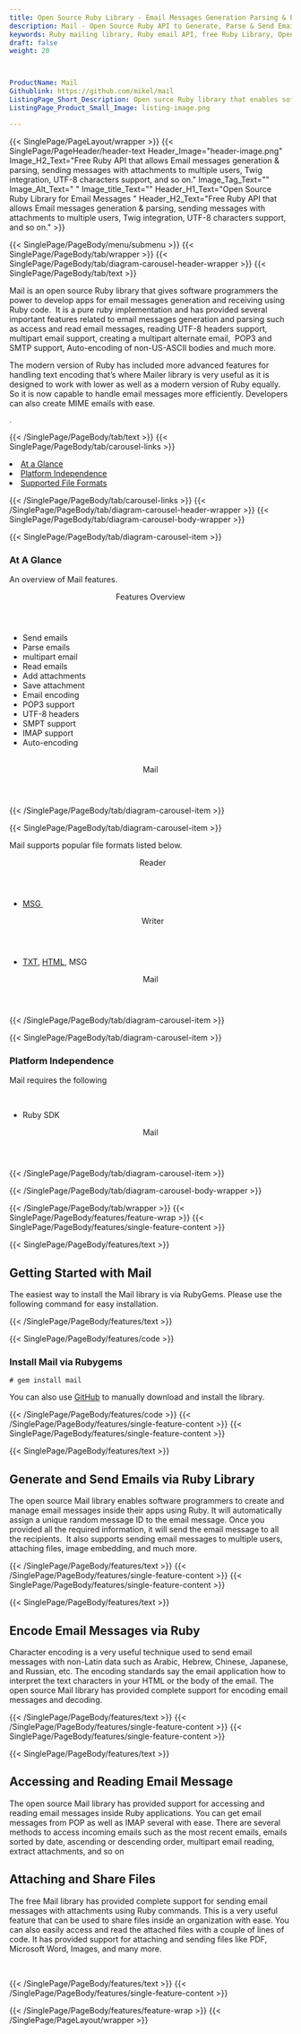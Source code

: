 ```yaml
---
title: Open Source Ruby Library - Email Messages Generation Parsing & Encoding
description: Mail - Open Source Ruby API to Generate, Parse & Send Email messages with attachments to multiple users, encode email messages, POP3 and SMTP support & so on.
keywords: Ruby mailing library, Ruby email API, free Ruby Library, Open Source email Library, Ruby  MSG  programming, Ruby Outlook MSG, Add Attachments to Email,  create  MSG email, Extract email messages, Ruby outlook, encode email messages, POP3 support, SMTP support, Parse Email messages, send attachments to multiple users, encode email messages
draft: false
weight: 20



ProductName: Mail
Githublink: https://github.com/mikel/mail
ListingPage_Short_Description: Open surce Ruby library that enables software developers to generate and parse email messages inside their own apps.
ListingPage_Product_Small_Image: listing-image.png 

---
```


{{< SinglePage/PageLayout/wrapper >}}
{{< SinglePage/PageHeader/header-text
Header_Image="header-image.png"
Image_H2_Text="Free Ruby API that allows Email messages generation & parsing, sending messages with attachments to multiple users, Twig integration, UTF-8 characters support, and so on."
Image_Tag_Text=""
Image_Alt_Text=" "
Image_title_Text=""
Header_H1_Text="Open Source Ruby Library for Email Messages "
Header_H2_Text="Free Ruby API that allows Email messages generation & parsing, sending messages with attachments to multiple users, Twig integration, UTF-8 characters support, and so on." >}}

{{< SinglePage/PageBody/menu/submenu >}}
{{< SinglePage/PageBody/tab/wrapper >}}
{{< SinglePage/PageBody/tab/diagram-carousel-header-wrapper >}}
{{< SinglePage/PageBody/tab/text >}}



<p>Mail is an open source Ruby library that gives software programmers the power to develop apps for email messages generation and receiving using Ruby code.  It is a pure ruby implementation and has provided several important features related to email messages generation and parsing such as access and read email messages, reading UTF-8 headers support, multipart email support, creating a multipart alternate email,  POP3 and SMTP support, Auto-encoding of non-US-ASCII bodies and much more.</p>
<p>The modern version of Ruby has included more advanced features for handling text encoding that’s where Mailer library is very useful as it is designed to work with lower as well as a modern version of Ruby equally.  So it is now capable to handle email messages more efficiently. Developers can also create MIME emails with ease.</p>
<p><span style="font-size: 12.16px;">. </span></p>

{{< /SinglePage/PageBody/tab/text >}}
{{< SinglePage/PageBody/tab/carousel-links >}}

<li data-target="#diagramcarousel" data-slide-to="0"><a href="#">At a Glance</a></li>
<li data-target="#diagramcarousel" data-slide-to="2"><a href="#">Platform Independence</a></li>
<li data-target="#diagramcarousel" data-slide-to="1"><a class="activetab" href="#">Supported File Formats</a></li>


{{< /SinglePage/PageBody/tab/carousel-links >}}
{{< /SinglePage/PageBody/tab/diagram-carousel-header-wrapper >}}
{{< SinglePage/PageBody/tab/diagram-carousel-body-wrapper >}}

{{< SinglePage/PageBody/tab/diagram-carousel-item >}}
<h3>At A Glance</h3>
<p>An overview of Mail features.</p>
<div class="diagram1 d1-poi">
<div class="d1-row">
<div class="d1-col d1-right"><header>Features Overview</header>
<ul>
<li>Send emails</li>
<li>Parse emails </li>
<li>multipart email</li>
<li>Read emails</li>
<li>Add attachments</li>
<li>Save attachment</li>
<li>Email encoding</li>
<li>POP3 support</li>
<li>UTF-8 headers</li>
<li>SMPT support</li>
<li>IMAP support</li>
<li>Auto-encoding</li>
</ul>
</div>
<!--/left -->
<div class="d1-col d1-right"> </div>
</div>
<div class="d1-logo" style="border: none;"><header>Mail</header><footer><small></small></footer></div>
<!--/logo--></div>
<!--/diagram1-->
{{< /SinglePage/PageBody/tab/diagram-carousel-item >}}

{{< SinglePage/PageBody/tab/diagram-carousel-item >}}
<p>Mail supports popular file formats listed below.</p>
<div class="diagram1 d2  d1-poi">
<div class="d1-row">
<div class="d1-col d1-left"><header><i class="fa fa-arrows-v "> </i> Reader</header>
<ul>
<li><a href="https://docs.fileformat.com/email/msg/">MSG </a></li>
</ul>
</div>
<!--/left-->
<div class="d1-col d1-right"><header><i class="fa  fa-long-arrow-down"> </i> Writer</header>
<ul>
<li><a href="https://docs.fileformat.com/word-processing/txt/">TXT</a>, <a href="https://docs.fileformat.com/web/html/">HTML</a>, MSG</li>
</ul>
</div>
<!--/right--></div>
<!--/row-->
<div class="d1-logo" style="border: none;"><header>Mail</header><footer><small></small></footer></div>
<!--/logo--></div>
<!--/diagram2-->
{{< /SinglePage/PageBody/tab/diagram-carousel-item >}}

{{< SinglePage/PageBody/tab/diagram-carousel-item >}}
<h3>Platform Independence</h3>
<p>Mail requires the following</p>
<div class="diagram1 d1-poi">
<div class="d1-row">
<div class="d1-col d1-left"> </div>
<div class="d1-col d1-right">
<ul>
<li>Ruby SDK</li>
</ul>
</div>
</div>
<!--/row-->
<div class="d1-logo" style="border: none;"><header>Mail</header><footer><small></small></footer></div>
<!--/logo--></div>
<!--/diagram2 -->
{{< /SinglePage/PageBody/tab/diagram-carousel-item >}}

{{< /SinglePage/PageBody/tab/diagram-carousel-body-wrapper >}}

{{< /SinglePage/PageBody/tab/wrapper >}}
{{< SinglePage/PageBody/features/feature-wrap >}}
{{< SinglePage/PageBody/features/single-feature-content >}}

{{< SinglePage/PageBody/features/text >}}
<h2 class="h2title">Getting Started with Mail</h2>
<p>The easiest way to install the Mail library is via RubyGems. Please use the following command for easy installation.</p>
{{< /SinglePage/PageBody/features/text >}}

{{< SinglePage/PageBody/features/code >}}
<h3>Install Mail via Rubygems</h3>
<pre><code class="html"># gem install mail</code></pre>

<p>You can also use <a href="https://github.com/mikel/mail/archive/master.zip">GitHub</a> to manually download and install the library. </p>

{{< /SinglePage/PageBody/features/code >}}
{{< /SinglePage/PageBody/features/single-feature-content >}}
{{< SinglePage/PageBody/features/single-feature-content >}}

{{< SinglePage/PageBody/features/text >}}
<h2 class="h2title">Generate and Send Emails via Ruby Library</h2>
<p>The open source Mail library enables software programmers to create and manage email messages inside their apps using Ruby. It will automatically assign a unique random message ID to the email message. Once you provided all the required information, it will send the email message to all the recipients.  It also supports sending email messages to multiple users, attaching files, image embedding, and much more.</p>

{{< /SinglePage/PageBody/features/text >}}
{{< /SinglePage/PageBody/features/single-feature-content >}}
{{< SinglePage/PageBody/features/single-feature-content >}}

{{< SinglePage/PageBody/features/text >}}
<h2 class="h2title">Encode Email Messages via Ruby</h2>
<p>Character encoding is a very useful technique used to send email messages with non-Latin data such as Arabic, Hebrew, Chinese, Japanese, and Russian, etc. The encoding standards say the email application how to interpret the text characters in your HTML or the body of the email. The open source Mail library has provided complete support for encoding email messages and decoding.</p>

{{< /SinglePage/PageBody/features/text >}}
{{< /SinglePage/PageBody/features/single-feature-content >}}
{{< SinglePage/PageBody/features/single-feature-content >}}

{{< SinglePage/PageBody/features/text >}}
<h2 class="h2title">Accessing and Reading Email Message</h2>
<p>The open source Mail library has provided support for accessing and reading email messages inside Ruby applications. You can get email messages from POP as well as IMAP several with ease. There are several methods to access incoming emails such as the most recent emails, emails sorted by date, ascending or descending order, multipart email reading, extract attachments, and so on</p>
<h2 class="h2title">Attaching and Share Files</h2>
<p>The free Mail library has provided complete support for sending email messages with attachments using Ruby commands. This is a very useful feature that can be used to share files inside an organization with ease. You can also easily access and read the attached files with a couple of lines of code. It has provided support for attaching and sending files like PDF, Microsoft Word, Images, and many more.</p>
<p> </p>

{{< /SinglePage/PageBody/features/text >}}
{{< /SinglePage/PageBody/features/single-feature-content >}}

{{< /SinglePage/PageBody/features/feature-wrap >}}
{{< /SinglePage/PageLayout/wrapper >}}